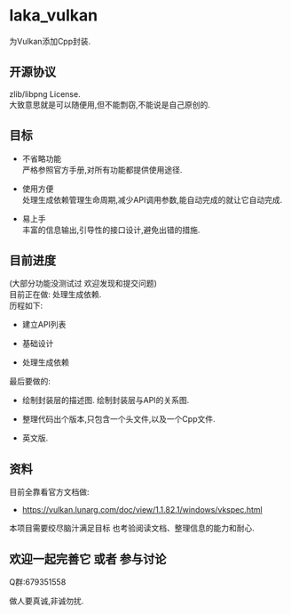 laka_vulkan
==== 

为Vulkan添加Cpp封装.

## 开源协议

zlib/libpng License.</br>
大致意思就是可以随便用,但不能剽窃,不能说是自己原创的.

## 目标

* 不省略功能</br>
严格参照官方手册,对所有功能都提供使用途径.

* 使用方便</br>
处理生成依赖管理生命周期,减少API调用参数,能自动完成的就让它自动完成.

* 易上手</br>
丰富的信息输出,引导性的接口设计,避免出错的措施.

## 目前进度

(大部分功能没测试过 欢迎发现和提交问题)</br>
目前正在做: 处理生成依赖.</br>
历程如下:

*    建立API列表 

*    基础设计

*    处理生成依赖

最后要做的:

*    绘制封装层的描述图. 绘制封装层与API的关系图.

*    整理代码出个版本,只包含一个头文件,以及一个Cpp文件.

*    英文版.

## 资料

目前全靠看官方文档做:

* https://vulkan.lunarg.com/doc/view/1.1.82.1/windows/vkspec.html

本项目需要绞尽脑汁满足目标 也考验阅读文档、整理信息的能力和耐心.

## 欢迎一起完善它 或者 参与讨论

Q群:679351558

做人要真诚,非诚勿扰.
